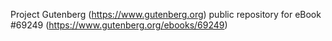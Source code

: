 Project Gutenberg (https://www.gutenberg.org) public repository for
eBook #69249 (https://www.gutenberg.org/ebooks/69249)
